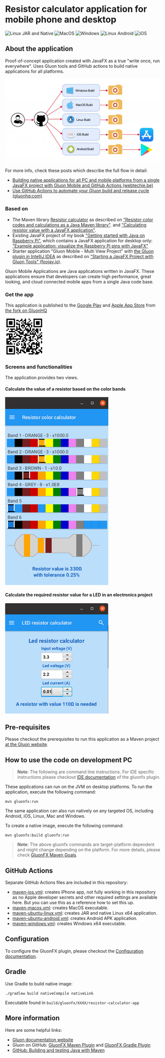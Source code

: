 # Resistor calculator application for mobile phone and desktop

![Linux JAR and Native](https://github.com/FDelporte/ResistorCalculatorApp/workflows/Linux%20JAR%20and%20Native/badge.svg)
![MacOS](https://github.com/FDelporte/ResistorCalculatorApp/workflows/MacOS/badge.svg)
![Windows](https://github.com/FDelporte/ResistorCalculatorApp/workflows/Windows/badge.svg)
![Linux Android](https://github.com/FDelporte/ResistorCalculatorApp/workflows/Linux%20Android/badge.svg)
![iOS](https://github.com/FDelporte/ResistorCalculatorApp/workflows/iOS/badge.svg)

## About the application

Proof-of-concept application created with JavaFX as a true "write once, run everywhere".
Uses Gluon tools and GitHub actions to build native applications for all platforms.

![Diagram showing the flow from a single JavaFX code through GitHub actions to multiple applications](images/github_actions_gluon_diagram.jpg)

For more info, check these posts which describe the full flow in detail:

* [Building native applications for all PC and mobile platforms from a single JavaFX project with Gluon Mobile and GitHub Actions (webtechie.be)](https://webtechie.be/post/2020-11-24-javafx-gluon-mobile-github-actions/)
* [Use GitHub Actions to automate your Gluon build and release cycle (gluonhq:com)](https://gluonhq.com/use-github-actions-to-automate-your-gluon-build-and-release-cycle/)

### Based on

* The Maven library [Resistor calculator](https://github.com/FDelporte/ResistorCalculator) 
as described on ["Resistor color codes and calculations as a Java Maven library"](https://webtechie.be/post/2019-11-25-resistor-color-codes-and-calculations-a-java-maven-library/).
and ["Calculating resistor value with a JavaFX application"](https://webtechie.be/post/2019-11-27-calculating-resistor-value-with-a-javafx-application/).
* Existing JavaFX project of my book ["Getting started with Java on Raspberry Pi"](https://webtechie.be/books/), 
which contains a JavaFX application for desktop only:
["Example application: visualize the Raspberry Pi pins with JavaFX"](https://github.com/FDelporte/JavaOnRaspberryPi/tree/master/Chapter_02_Tools/javafx-resistors)
* Starter application "Gluon Mobile - Multi View Project" with 
[the Gluon plugin in IntelliJ IDEA](https://plugins.jetbrains.com/plugin/7864-gluon) 
as described on ["Starting a JavaFX Project with Gluon Tools" (foojay.io)](https://foojay.io/today/starting-a-javafx-project-with-gluon-tools/).
 
Gluon Mobile Applications are Java applications written in JavaFX. These applications ensure that developers can create high performance, great looking, and cloud connected mobile apps from a single Java code base.

### Get the app

This application is published to the [Google Play](https://play.google.com/store/apps/details?id=be.webtechie.resistorcalculatorapp)
and [Apple App Store](https://apps.apple.com/us/app/gluon-resistor-calculator/id1540638756) from [the fork on GluonHQ](https://github.com/gluonhq/ResistorCalculatorApp) 

![QR code to get the application](images/onlink_to_resistorcalc_small.png)

### Screens and functionalities

The application provides two views.

#### Calculate the value of a resistor based on the color bands

![Resistor color bands screen](images/color-bands.png)

#### Calculate the required resistor value for a LED in an electronics project

![LED resistor value screen](images/led-resistor.png)

## Pre-requisites

Please checkout the prerequisites to run this application as a Maven project [at the Gluon website](https://github.com/gluonhq/gluonfx-maven-plugin#requirements).

## How to use the code on development PC

> **Note**: The following are command line instructions. For IDE specific instructions please checkout
[IDE documentation](https://docs.gluonhq.com/#getting-started-ide-plugins) of the gluonfx plugin.

These applications can run on the JVM on desktop platforms. To run the application, execute the following command:

```
mvn gluonfx:run
```

The same application can also run natively on any targeted OS, including Android, iOS, Linux, Mac and Windows.

To create a native image, execute the following command:

```
mvn gluonfx:build gluonfx:run
```

> **Note**: The above gluonfx commands are target-platform dependent and might change depending on the platform.
For more details, please check
[GluonFX Maven Goals](https://docs.gluonhq.com/#_goals).

## GitHub Actions

Separate GitHub Actions files are included in this repository:

* [maven-ios.yml](.github/workflows/maven-ios.yml): creates iPhone app, not fully working in this repository as no 
Apple developer secrets and other required settings are available here. But you can use this as a reference how to set this up.
* [maven-macos.yml](.github/workflows/maven-macos.yml): creates MacOS executable.
* [maven-ubuntu-linux.yml](.github/workflows/maven-ubuntu-linux.yml): creates JAR and native Linux x64 application.
* [maven-ubuntu-android.yml](.github/workflows/maven-ubuntu-android.yml): creates Android APK application.
* [maven-windows.yml](.github/workflows/maven-windows.yml): creates Windows x64 executable.

## Configuration

To configure the GluonFX plugin, please checkout the [Configuration documentation](https://docs.gluonhq.com/#_configuration).

## Gradle

Use Gradle to build native image:

	./gradlew build nativeCompile nativeLink
	
Executable found in `build/gluonfx/XXXX/resistor-calculator-app`

## More information

Here are some helpful links:

* [Gluon documentation website](https://docs.gluonhq.com)
* Gluon on GitHub: [GluonFX Maven Plugin](https://github.com/gluonhq/gluonfx-maven-plugin) and [GluonFX Gradle Plugin](https://github.com/gluonhq/gluonfx-gradle-plugin)
* [GitHub: Building and testing Java with Maven](https://help.github.com/actions/language-and-framework-guides/building-and-testing-java-with-maven)
